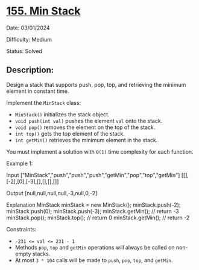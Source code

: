 # [155\. Min Stack](https://leetcode.com/problems/min-stack/)

Date: 03/01/2024

Difficulty: Medium

Status: Solved

## Description:

Design a stack that supports push, pop, top, and retrieving the minimum element in constant time.

Implement the `MinStack` class:

-   `MinStack()` initializes the stack object.
-   `void push(int val)` pushes the element `val` onto the stack.
-   `void pop()` removes the element on the top of the stack.
-   `int top()` gets the top element of the stack.
-   `int getMin()` retrieves the minimum element in the stack.

You must implement a solution with `O(1)` time complexity for each function.

Example 1:

Input
["MinStack","push","push","push","getMin","pop","top","getMin"]
[[],[-2],[0],[-3],[],[],[],[]]

Output
[null,null,null,null,-3,null,0,-2]

Explanation
MinStack minStack = new MinStack();
minStack.push(-2);
minStack.push(0);
minStack.push(-3);
minStack.getMin(); // return -3
minStack.pop();
minStack.top();    // return 0
minStack.getMin(); // return -2

Constraints:

-   `-231 <= val <= 231 - 1`
-   Methods `pop`, `top` and `getMin` operations will always be called on non-empty stacks.
-   At most `3 * 104` calls will be made to `push`, `pop`, `top`, and `getMin`.